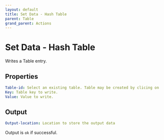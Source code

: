 ```yaml
---
layout: default
title: Set Data - Hash Table
parent: Table
grand_parent: Actions
---
```

# Set Data - Hash Table
Writes a Table entry.

## Properties
```yaml
Table-id: Select an existing table. Table may be created by clicing on Table navigation on the left.
Key: Table key to write.
Value: Value to write.
```

## Output
```yaml
Output-location: Location to store the output data
```

Output is `ok` if successful.
